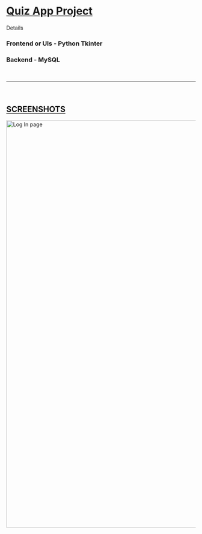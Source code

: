 # <u> Quiz App Project </u>

Details <!-- make a drop down -->
### Frontend or UIs - Python Tkinter
### Backend - MySQL

<br>

---

<br>

## <u> SCREENSHOTS </u>

<img src="screeshots/login_page.png" alt="Log In page" width="1920" height="1080">